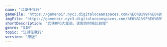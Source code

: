 ```yaml
---
name: "江湖任我行"
gameFile: "https://gamenoir.nyc3.digitaloceanspaces.com/%E6%B1%9F%E6%B9%96%E4%BB%BB%E6%88%91%E8%A1%8C/stalker.zip"
imgFile: "https://gamenoir.nyc3.digitaloceanspaces.com/%E6%B1%9F%E6%B9%96%E4%BB%BB%E6%88%91%E8%A1%8C/original.webp"
shortDescription: "武侠RPG大富翁，读取的时候比较慢"
genre: "SIM"
topic: "江湖任我行"
version: "原版"
---
```

